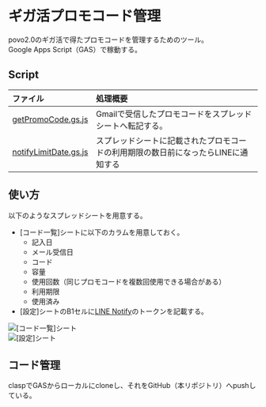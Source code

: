 # ギガ活プロモコード管理
povo2.0のギガ活で得たプロモコードを管理するためのツール。  
Google Apps Script（GAS）で稼動する。

## Script
|ファイル|処理概要|
|:--|:--|
|[getPromoCode.gs.js](./getPromoCode.gs.js)|Gmailで受信したプロモコードをスプレッドシートへ転記する。|
|[notifyLimitDate.gs.js](./notifyLimitDate.gs.js)|スプレッドシートに記載されたプロモコードの利用期限の数日前になったらLINEに通知する|

## 使い方
以下のようなスプレッドシートを用意する。
- [コード一覧]シートに以下のカラムを用意しておく。
  - 記入日
  - メール受信日
  - コード
  - 容量
  - 使用回数（同じプロモコードを複数回使用できる場合がある）
  - 利用期限
  - 使用済み
- [設定]シートのB1セルに[LINE Notify](https://notify-bot.line.me/ja/)のトークンを記載する。

![\[コード一覧\]シート](https://github.com/ck-fm0211/gigakatsu-promocode-manage/blob/images/sheet1.png)  
![\[設定\]シート](https://github.com/ck-fm0211/gigakatsu-promocode-manage/blob/images/sheet2.png)

## コード管理
claspでGASからローカルにcloneし、それをGitHub（本リポジトリ）へpushしている。

